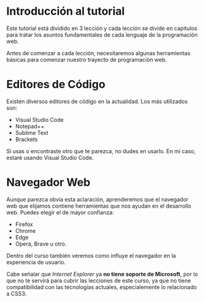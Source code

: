 # Introducción al tutorial

Este tutorial está dividido en 3 lección y cada lección se divide en capitulos para tratar los asuntos fundamentales de cada lenguaje de la programación web.

Antes de comenzar a cada lección, necesitaremos algunas herramientas básicas para comenzar nuestro trayecto de programación web.

# Editores de Código

Existen diversos editores de código en la actualidad. Los más utilizados son:
* Visual Studio Code
* Notepad++
* Sublime Text
* Brackets

Si usas o encontraste otro que te parezca, no dudes en usarlo. En mi caso, estaré usando Visual Studio Code.

# Navegador Web

Aunque parezca obvia esta aclaración, aprenderemos que el navegador web que elijamos contiene herramientas que nos ayudan en el desarrollo web. Puedes elegir el de mayor confianza:

* Firefox
* Chrome
* Edge
* Opera, Brave u otro.

Dentro del curso también veremos como influye el navegador en la experiencia de usuario.

Cabe señalar que _Internet Explorer_ ya **no tiene soporte de Microsoft**, por lo que no te servirá para cubrir las lecciones de este curso, ya que no tiene compatibilidad con las tecnologías actuales, especialemente lo relacionado a CSS3.
